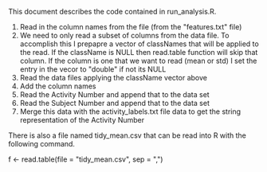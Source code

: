 
This document describes the code contained in run_analysis.R.

1. Read in the column names from the file (from the "features.txt" file)
2. We need to only read a subset of columns from the data file. To accomplish this I prepapre a vector of classNames that will be applied to the read. If the className is NULL then read.table function will skip that column. If the column is one that we want to read (mean or std)  I set the entry in the vecor to "double" if not its NULL
3. Read the data files applying the className vector above
4. Add the column names
5. Read the Activity Number and append that to the data set
6. Read the Subject Number and append that to the data set
7. Merge this data with the activity_labels.txt file data to get the string representation of the Activity Number

There is also a file named tidy_mean.csv that can be read into R with the following command.

f <- read.table(file = "tidy_mean.csv", sep = ",")

